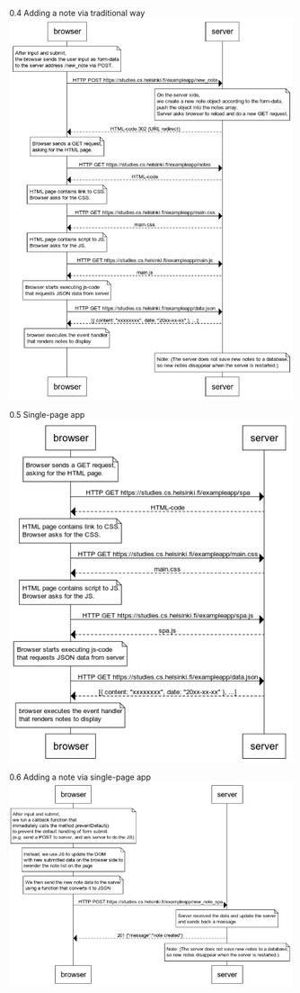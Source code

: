 
0.4 Adding a note via traditional way
![](0.4.png)

0.5 Single-page app
![](0.5.png)

0.6 Adding a note via single-page app
![](0.6.png)
